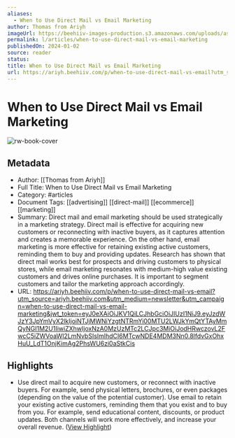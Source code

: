 ```yaml
---
aliases:
  - When to Use Direct Mail vs Email Marketing
author: Thomas from Ariyh
imageUrl: https://beehiiv-images-production.s3.amazonaws.com/uploads/asset/file/06448a1a-4b1b-42a2-b452-112c80148285/ARIYH_Icon_High_Quality_Zoomed_Out_2x.png?t=1667130440
permalink: l/articles/when-to-use-direct-mail-vs-email-marketing
publishedOn: 2024-01-02
source: reader
status: 
title: When to Use Direct Mail vs Email Marketing
url: https://ariyh.beehiiv.com/p/when-to-use-direct-mail-vs-email?utm_source=ariyh.beehiiv.com&utm_medium=newsletter&utm_campaign=when-to-use-direct-mail-vs-email-marketing&jwt_token=eyJ0eXAiOiJKV1QiLCJhbGciOiJIUzI1NiJ9.eyJzdWJzY3JpYmVyX2lkIjoiNTJjMWNiYzgtNTRmYi00MTU2LWJkYmQtYTAyMmQyNGI1M2U1IiwiZXhwIjoxNzA0MzUzMTc2LCJpc3MiOiJodHRwczovL2FwcC5iZWVoaWl2LmNvbSIsImlhdCI6MTcwNDE4MDM3Nn0.8lfdvGxOhxHuU_LdT1OnjKimAg2PhsWU6zi0aStkCis
---
```

# When to Use Direct Mail vs Email Marketing

![rw-book-cover](https://beehiiv-images-production.s3.amazonaws.com/uploads/asset/file/06448a1a-4b1b-42a2-b452-112c80148285/ARIYH_Icon_High_Quality_Zoomed_Out_2x.png?t=1667130440)

## Metadata

- Author: [[Thomas from Ariyh]]
- Full Title: When to Use Direct Mail vs Email Marketing
- Category: #articles
- Document Tags: [[advertising]] [[direct-mail]] [[ecommerce]] [[marketing]]
- Summary: Direct mail and email marketing should be used strategically in a marketing strategy. Direct mail is effective for acquiring new customers or reconnecting with inactive buyers, as it captures attention and creates a memorable experience. On the other hand, email marketing is more effective for retaining existing active customers, reminding them to buy and providing updates. Research has shown that direct mail works best for prospects and driving customers to physical stores, while email marketing resonates with medium-high value existing customers and drives online purchases. It is important to segment customers and tailor the marketing approach accordingly.
- URL: https://ariyh.beehiiv.com/p/when-to-use-direct-mail-vs-email?utm_source=ariyh.beehiiv.com&utm_medium=newsletter&utm_campaign=when-to-use-direct-mail-vs-email-marketing&jwt_token=eyJ0eXAiOiJKV1QiLCJhbGciOiJIUzI1NiJ9.eyJzdWJzY3JpYmVyX2lkIjoiNTJjMWNiYzgtNTRmYi00MTU2LWJkYmQtYTAyMmQyNGI1M2U1IiwiZXhwIjoxNzA0MzUzMTc2LCJpc3MiOiJodHRwczovL2FwcC5iZWVoaWl2LmNvbSIsImlhdCI6MTcwNDE4MDM3Nn0.8lfdvGxOhxHuU_LdT1OnjKimAg2PhsWU6zi0aStkCis

## Highlights

- Use direct mail to acquire new customers, or reconnect with inactive buyers. For example, send physical letters, brochures, or even packages (depending on the value of the potential customer).
  Use email to retain your existing active customers, reminding them that you exist and to buy from you. For example, send educational content, discounts, or product updates.
  Both channels will work more effectively, and increase your overall revenue. ([View Highlight](https://read.readwise.io/read/01hk82dxagdxbpttc5qs36043a))
